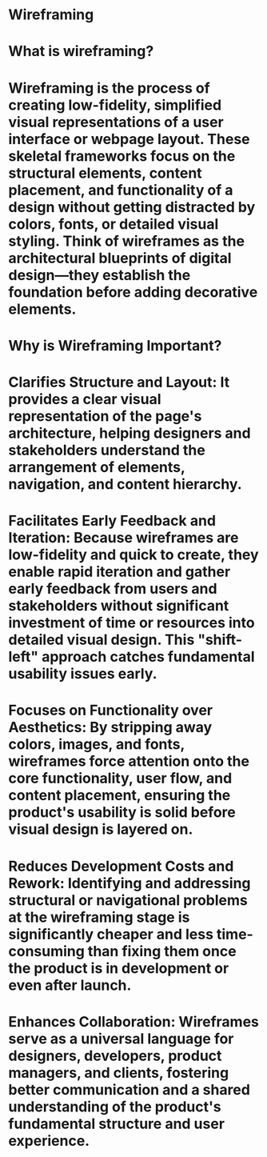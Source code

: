 # Wireframing #

# What is wireframing? #
# Wireframing is the process of creating low-fidelity, simplified visual representations of a user interface or webpage layout. These skeletal frameworks focus on the structural elements, content placement, and functionality of a design without getting distracted by colors, fonts, or detailed visual styling. Think of wireframes as the architectural blueprints of digital design—they establish the foundation before adding decorative elements.

# Why is Wireframing Important? #
# Clarifies Structure and Layout: It provides a clear visual representation of the page's architecture, helping designers and stakeholders understand the arrangement of elements, navigation, and content hierarchy.
# Facilitates Early Feedback and Iteration: Because wireframes are low-fidelity and quick to create, they enable rapid iteration and gather early feedback from users and stakeholders without significant investment of time or resources into detailed visual design. This "shift-left" approach catches fundamental usability issues early.
# Focuses on Functionality over Aesthetics: By stripping away colors, images, and fonts, wireframes force attention onto the core functionality, user flow, and content placement, ensuring the product's usability is solid before visual design is layered on.
# Reduces Development Costs and Rework: Identifying and addressing structural or navigational problems at the wireframing stage is significantly cheaper and less time-consuming than fixing them once the product is in development or even after launch.
# Enhances Collaboration: Wireframes serve as a universal language for designers, developers, product managers, and clients, fostering better communication and a shared understanding of the product's fundamental structure and user experience.